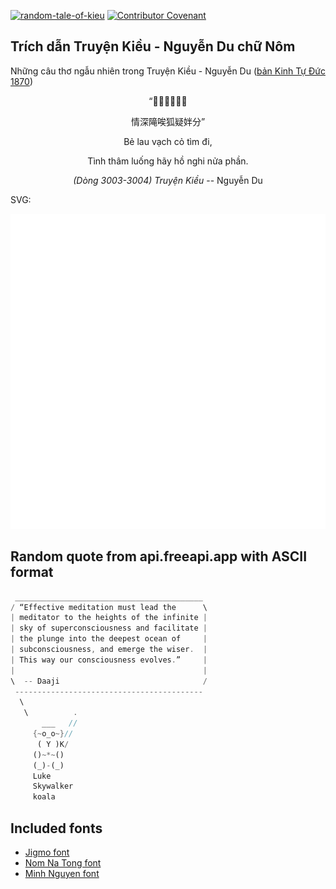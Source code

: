 [![random-tale-of-kieu](https://github.com/huuquyet/random-tale-of-kieu/actions/workflows/random-tale-of-kieu.yml/badge.svg)](https://github.com/huuquyet/random-tale-of-kieu/actions/workflows/random-tale-of-kieu.yml)
[![Contributor Covenant](https://img.shields.io/badge/Contributor%20Covenant-2.1-4baaaa.svg)](.github/CODE_OF_CONDUCT.md "Contributor Covenant 2.1")

## Trích dẫn Truyện Kiều - Nguyễn Du chữ Nôm

Những câu thơ ngẫu nhiên trong Truyện Kiều - Nguyễn Du ([bản Kinh Tự Đức 1870](https://vi.wikisource.org/wiki/Truy%E1%BB%87n_Ki%E1%BB%81u_(b%E1%BA%A3n_Kinh_T%E1%BB%B1_%C4%90%E1%BB%A9c_1870)))

<div align="center">
<!-- START_KIEU -->
      <p class="nom">“𢯏𦰤拍𦹵尋𠫾</p>
      <p class="nom">情深𨻫唉狐疑姅分”</p>
      <p class="quocngu">Bẻ lau vạch cỏ tìm đi,</p>
      <p class="quocngu">Tình thâm luống hãy hồ nghi nửa phần.</p>
      <p class="author"><i>(Dòng 3003-3004) Truyện Kiều</i> -- Nguyễn Du</p>
<!-- END_KIEU -->
</div>

SVG:

<div align="center">
  <img src="./assets/random-kieu.svg" alt="The Tale of Kieu - Nguyen Du">
</div>

## Random quote from api.freeapi.app with ASCII format

<!-- START_QUOTE -->
```rust
 __________________________________________
/ “Effective meditation must lead the      \
| meditator to the heights of the infinite |
| sky of superconsciousness and facilitate |
| the plunge into the deepest ocean of     |
| subconsciousness, and emerge the wiser.  |
| This way our consciousness evolves.”     |
|                                          |
\  -- Daaji                                /
 ------------------------------------------
  \
   \          .
       ___   //
     {~o_o~}// 
      ( Y )K/  
     ()~*~()   
     (_)-(_)   
     Luke    
     Skywalker
     koala   
```
<!-- END_QUOTE -->

## Included fonts

- [Jigmo font](https://github.com/kamichikoichi/jigmo)
- [Nom Na Tong font](https://github.com/nomfoundation/font)
- [Minh Nguyen font](https://github.com/TKYKmori/Minh-Nguyen)
